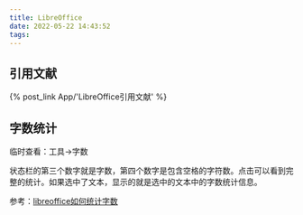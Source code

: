 ```yaml
---
title: LibreOffice
date: 2022-05-22 14:43:52
tags:
---
```


## 引用文献

{% post_link App/'LibreOffice引用文献' %}

## 字数统计

临时查看：工具->字数

状态栏的第三个数字就是字数，第四个数字是包含空格的字符数。点击可以看到完整的统计。如果选中了文本，显示的就是选中的文本中的字数统计信息。

参考：[libreoffice如何统计字数](https://zhidao.baidu.com/question/1306734853118904819.html)
